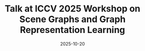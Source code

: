 ---
title: "Talk at ICCV 2025 Workshop on Scene Graphs and Graph Representation Learning"
date: 2025-10-20
when: "20 Oct. 2025"
venue: "ICCV 2025 Workshop on Scene Graphs and Graph Representation Learning"
draft: false
---